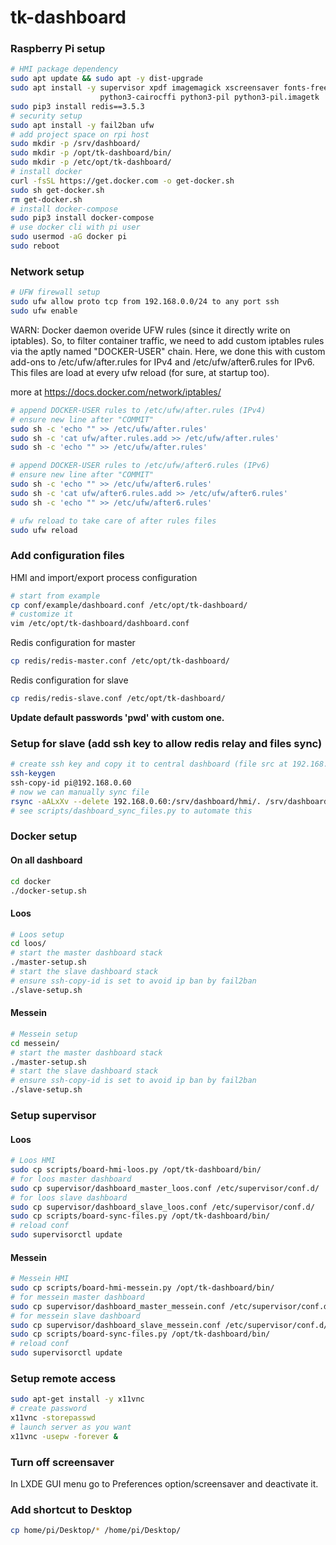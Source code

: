 # tk-dashboard

### Raspberry Pi setup

```bash
# HMI package dependency
sudo apt update && sudo apt -y dist-upgrade
sudo apt install -y supervisor xpdf imagemagick xscreensaver fonts-freefont-ttf \
                    python3-cairocffi python3-pil python3-pil.imagetk
sudo pip3 install redis==3.5.3
# security setup
sudo apt install -y fail2ban ufw
# add project space on rpi host
sudo mkdir -p /srv/dashboard/
sudo mkdir -p /opt/tk-dashboard/bin/
sudo mkdir -p /etc/opt/tk-dashboard/
# install docker
curl -fsSL https://get.docker.com -o get-docker.sh
sudo sh get-docker.sh
rm get-docker.sh
# install docker-compose
sudo pip3 install docker-compose
# use docker cli with pi user
sudo usermod -aG docker pi
sudo reboot
```

### Network setup

```bash
# UFW firewall setup
sudo ufw allow proto tcp from 192.168.0.0/24 to any port ssh
sudo ufw enable
```

WARN: Docker daemon overide UFW rules (since it directly write on iptables). So, to filter container traffic, we need to add custom iptables rules via the aptly named "DOCKER-USER" chain. Here, we done this with custom add-ons to /etc/ufw/after.rules for IPv4 and /etc/ufw/after6.rules for IPv6. This files are load at every ufw reload (for sure, at startup too).

more at  https://docs.docker.com/network/iptables/

```bash
# append DOCKER-USER rules to /etc/ufw/after.rules (IPv4)
# ensure new line after "COMMIT"
sudo sh -c 'echo "" >> /etc/ufw/after.rules'
sudo sh -c 'cat ufw/after.rules.add >> /etc/ufw/after.rules'
sudo sh -c 'echo "" >> /etc/ufw/after.rules'
```

```bash
# append DOCKER-USER rules to /etc/ufw/after6.rules (IPv6)
# ensure new line after "COMMIT"
sudo sh -c 'echo "" >> /etc/ufw/after6.rules'
sudo sh -c 'cat ufw/after6.rules.add >> /etc/ufw/after6.rules'
sudo sh -c 'echo "" >> /etc/ufw/after6.rules'
```

```bash
# ufw reload to take care of after rules files
sudo ufw reload
```

### Add configuration files

HMI and import/export process configuration

```bash
# start from example
cp conf/example/dashboard.conf /etc/opt/tk-dashboard/
# customize it
vim /etc/opt/tk-dashboard/dashboard.conf
```

Redis configuration for master

```bash
cp redis/redis-master.conf /etc/opt/tk-dashboard/
```

Redis configuration for slave

```bash
cp redis/redis-slave.conf /etc/opt/tk-dashboard/
```

**Update default passwords 'pwd' with custom one.**

### Setup for slave (add ssh key to allow redis relay and files sync)

```bash
# create ssh key and copy it to central dashboard (file src at 192.168.0.60)
ssh-keygen
ssh-copy-id pi@192.168.0.60
# now we can manually sync file
rsync -aALxXv --delete 192.168.0.60:/srv/dashboard/hmi/. /srv/dashboard/hmi/.
# see scripts/dashboard_sync_files.py to automate this
```

### Docker setup

#### On all dashboard

```bash
cd docker
./docker-setup.sh
```

#### Loos

```bash
# Loos setup
cd loos/
# start the master dashboard stack
./master-setup.sh
# start the slave dashboard stack
# ensure ssh-copy-id is set to avoid ip ban by fail2ban
./slave-setup.sh
```

#### Messein

```bash
# Messein setup
cd messein/
# start the master dashboard stack
./master-setup.sh
# start the slave dashboard stack
# ensure ssh-copy-id is set to avoid ip ban by fail2ban
./slave-setup.sh
```

### Setup supervisor

#### Loos

```bash
# Loos HMI
sudo cp scripts/board-hmi-loos.py /opt/tk-dashboard/bin/
# for loos master dashboard
sudo cp supervisor/dashboard_master_loos.conf /etc/supervisor/conf.d/
# for loos slave dashboard
sudo cp supervisor/dashboard_slave_loos.conf /etc/supervisor/conf.d/
sudo cp scripts/board-sync-files.py /opt/tk-dashboard/bin/
# reload conf
sudo supervisorctl update
```

#### Messein

```bash
# Messein HMI
sudo cp scripts/board-hmi-messein.py /opt/tk-dashboard/bin/
# for messein master dashboard
sudo cp supervisor/dashboard_master_messein.conf /etc/supervisor/conf.d/
# for messein slave dashboard
sudo cp supervisor/dashboard_slave_messein.conf /etc/supervisor/conf.d/
sudo cp scripts/board-sync-files.py /opt/tk-dashboard/bin/
# reload conf
sudo supervisorctl update
```

### Setup remote access

```bash
sudo apt-get install -y x11vnc
# create password
x11vnc -storepasswd
# launch server as you want
x11vnc -usepw -forever &
```

### Turn off screensaver

In LXDE GUI menu go to Preferences option/screensaver and deactivate it.

### Add shortcut to Desktop

```bash
cp home/pi/Desktop/* /home/pi/Desktop/
```
